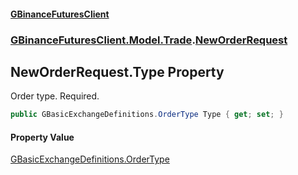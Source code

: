#### [GBinanceFuturesClient](./index.md 'index')
### [GBinanceFuturesClient.Model.Trade](./GBinanceFuturesClient-Model-Trade.md 'GBinanceFuturesClient.Model.Trade').[NewOrderRequest](./GBinanceFuturesClient-Model-Trade-NewOrderRequest.md 'GBinanceFuturesClient.Model.Trade.NewOrderRequest')
## NewOrderRequest.Type Property
Order type. Required.  
```csharp
public GBasicExchangeDefinitions.OrderType Type { get; set; }
```
#### Property Value
[GBasicExchangeDefinitions.OrderType](https://docs.microsoft.com/en-us/dotnet/api/GBasicExchangeDefinitions.OrderType 'GBasicExchangeDefinitions.OrderType')  
